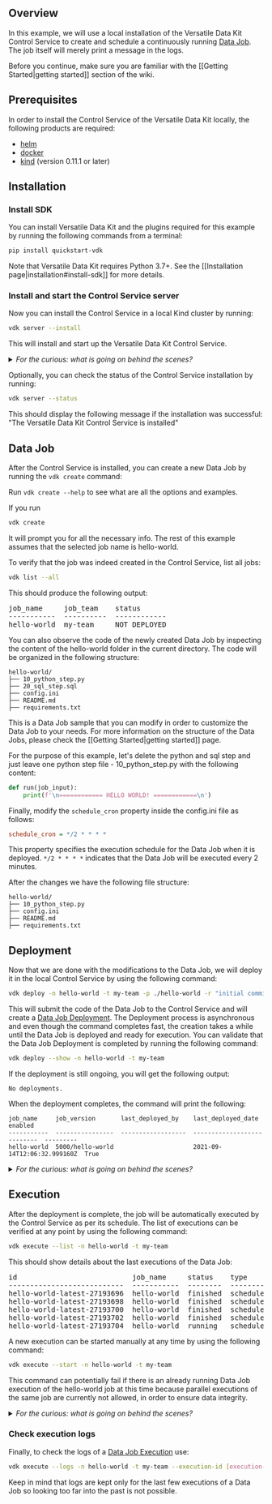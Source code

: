 ## Overview

In this example, we will use a local installation of the Versatile Data Kit Control Service to create and schedule a continuously running [Data Job](https://github.com/vmware/versatile-data-kit/wiki/dictionary#data-job). The job itself will merely print a message in the logs.

Before you continue, make sure you are familiar with the [[Getting Started|getting started]] section of the wiki.

## Prerequisites

In order to install the Control Service of the Versatile Data Kit locally, the following products are required:
- [helm](https://helm.sh/docs/intro/install)
- [docker](https://docs.docker.com/get-docker)
- [kind](https://kind.sigs.k8s.io/docs/user/quick-start/#installation) (version 0.11.1 or later)

## Installation

### Install SDK

You can install Versatile Data Kit and the plugins required for this example by running the following commands from a terminal:
```sh
pip install quickstart-vdk
```
Note that Versatile Data Kit requires Python 3.7+. 
See the [[Installation page|installation#install-sdk]] for more details.

### Install and start the Control Service server

Now you can install the Control Service in a local Kind cluster by running:
```sh
vdk server --install
```
This will install and start up the Versatile Data Kit Control Service.


<details>
<summary><i>For the curious: what is going on behind the scenes?</i></summary>

> This will create a Kind cluster (called "vdk") and deploy the Control Service (with all necessary components) inside this cluster.
<br> This will also create two docker containers locally (called "vdk-docker-registry" and "vdk-git-server" respectively) which are required for the Control Service to work.

</details>


Optionally, you can check the status of the Control Service installation by running:
```sh
vdk server --status
```
This should display the following message if the installation was successful: "The Versatile Data Kit Control Service is installed"

## Data Job

After the Control Service is installed, you can create a new Data Job by running the `vdk create` command:

Run `vdk create --help` to see what are all the options and examples. 

If you run
```sh
vdk create 
```
It will prompt you for all the necessary info. The rest of this example assumes that the selected job name is hello-world.

To verify that the job was indeed created in the Control Service, list all jobs:

```sh
vdk list --all
```
This should produce the following output:
<pre>
job_name     job_team    status
-----------  ----------  ------------
hello-world  my-team     NOT_DEPLOYED
</pre>

You can also observe the code of the newly created Data Job by inspecting the content of the hello-world folder in the current directory. The code will be organized in the following structure:
```
hello-world/
├── 10_python_step.py
├── 20_sql_step.sql
├── config.ini
├── README.md
├── requirements.txt
```

This is a Data Job sample that you can modify in order to customize the Data Job to your needs. For more information on the structure of the Data Jobs, please check the [[Getting Started|getting started]] page.

For the purpose of this example, let's delete the python and sql step and just leave one python step file - 10_python_step.py with the following content:
```python
def run(job_input):
    print(f'\n============ HELLO WORLD! ============\n')
```

Finally, modify the `schedule_cron` property inside the config.ini file as follows:
```ini
schedule_cron = */2 * * * *
```
This property specifies the execution schedule for the Data Job when it is deployed. `*/2 * * * *` indicates that the Data Job will be executed every 2 minutes.

After the changes we have the following file structure:
```
hello-world/
├── 10_python_step.py
├── config.ini
├── README.md
├── requirements.txt
```

## Deployment

Now that we are done with the modifications to the Data Job, we will deploy it in the local Control Service by using the following command:
```sh
vdk deploy -n hello-world -t my-team -p ./hello-world -r "initial commit"
```

This will submit the code of the Data Job to the Control Service and will create a [Data Job Deployment](https://github.com/vmware/versatile-data-kit/wiki/dictionary#data-job-deployment). The Deployment process is asynchronous and even though the command completes fast, the creation takes a while until the Data Job is deployed and ready for execution. You can validate that the Data Job Deployment is completed by running the following command:
```sh
vdk deploy --show -n hello-world -t my-team
```

If the deployment is still ongoing, you will get the following output:
```
No deployments.
```

When the deployment completes, the command will print the following:
```
job_name     job_version       last_deployed_by    last_deployed_date           enabled
-----------  ----------------  ------------------  ---------------------------  ---------
hello-world  5000/hello-world                      2021-09-14T12:06:32.999160Z  True
```


<details>
<summary><i>For the curious: what is going on behind the scenes?</i></summary>
<blockquote>
If you have kubectl (https://kubernetes.io/docs/tasks/tools/#kubectl) you can observe the Deployment creation process directly in the Kind cluster. To do this, first get all the pods in the cluster by using:
<pre>
kubectl get pods
</pre>
This will list all pods in the cluster. The one of interest starts with `builder-hello-world` and is dedicated to creating the Data Job image from the Data Job's source code. This image will be subsequently used for the job execution. The builder pod will look like this:
<pre>
NAME                                       READY   STATUS             RESTARTS      AGE
builder-hello-world--1-kcvt9               1/1     Running            0             4s
</pre>
<br>
Once this pod completes, the Control Service will create a [cronjob](https://kubernetes.io/docs/concepts/workloads/controllers/cron-jobs/) corresponding to the Data Job Deployment. This cronjob is responsible for scheduling the job executions. Listing the cronjobs in the cluster with `kubectl get cronjobs` will show:
<pre>
NAME                 SCHEDULE      SUSPEND   ACTIVE   LAST SCHEDULE   AGE
hello-world-latest   */2 * * * *   False     0        66s             8m33s
</pre>
</blockquote>
</details>

## Execution

After the deployment is complete, the job will be automatically executed by the Control Service as per its schedule. The list of executions can be verified at any point by using the following command:
```sh
vdk execute --list -n hello-world -t my-team
```

This should show details about the last executions of the Data Job:
<pre>
id                           job_name     status    type       start_time                 end_time                   started_by    message         op_id                        job_version
---------------------------  -----------  --------  ---------  -------------------------  -------------------------  ------------  --------------  ---------------------------  ----------------------------------------
hello-world-latest-27193696  hello-world  finished  scheduled  2021-09-14 12:16:00+00:00  2021-09-14 12:16:51+00:00                Success         hello-world-latest-27193696  d9eedb67fc8d52301dbb61c6d9db4397c3f9a9ec
hello-world-latest-27193698  hello-world  finished  scheduled  2021-09-14 12:18:00+00:00  2021-09-14 12:18:57+00:00                Success         hello-world-latest-27193698  d9eedb67fc8d52301dbb61c6d9db4397c3f9a9ec
hello-world-latest-27193700  hello-world  finished  scheduled  2021-09-14 12:20:00+00:00  2021-09-14 12:20:53+00:00                Success         hello-world-latest-27193700  d9eedb67fc8d52301dbb61c6d9db4397c3f9a9ec
hello-world-latest-27193702  hello-world  finished  scheduled  2021-09-14 12:22:00+00:00  2021-09-14 12:22:58+00:00                Success         hello-world-latest-27193702  d9eedb67fc8d52301dbb61c6d9db4397c3f9a9ec
hello-world-latest-27193704  hello-world  running   scheduled  2021-09-14 12:24:00+00:00                                                           hello-world-latest-27193704  d9eedb67fc8d52301dbb61c6d9db4397c3f9a9ec
</pre>

A new execution can be started manually at any time by using the following command:
```sh
vdk execute --start -n hello-world -t my-team
```

This command can potentially fail if there is an already running Data Job execution of the hello-world job at this time because parallel executions of the same job are currently not allowed, in order to ensure data integrity.


<details>
<summary><i>For the curious: what is going on behind the scenes?</i></summary>
<blockquote>

Every execution is carried out by a pod. You can see the execution if you get the list of pods in the cluster:
```sh
kubectl get pods
```

The names of the pods corresponding to our Data Job start with the Data Job name (e.g. hello-world-latest-27193734--1-gb8t2). Find one such pod and show details by running:
```sh
kubectl describe hello-world-latest-27193734--1-gb8t2
```
</blockquote>
</details>

### Check execution logs

Finally, to check the logs of a [Data Job Execution](https://github.com/vmware/versatile-data-kit/wiki/dictionary#data-job-execution) use: 
```bash
vdk execute --logs -n hello-world -t my-team --execution-id [execution-id-printed-from-vdk-execute-start]
```

Keep in mind that logs are kept only for the last few executions of a Data Job so looking too far into the past is not possible.